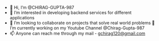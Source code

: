 - 👋 Hi, I’m @CHIRAG-GUPTA-987
- 👀 I’m interested in developing backend services for different applications
- 💞️ I’m looking to collaborate on projects that solve real world problems
  🌱 I’m currently working on my Youtube Channel @Chirag-Gupta-987
- 📫 Anyone can reach me through my mail - gchirag120@gmail.com

<!---
CHIRAG-GUPTA-987/CHIRAG-GUPTA-987 is a ✨ special ✨ repository because its `README.md` (this file) appears on your GitHub profile.
You can click the Preview link to take a look at your changes.
--->
